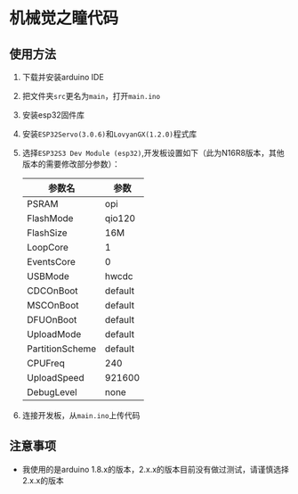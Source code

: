 # 机械觉之瞳代码

## 使用方法

1. 下载并安装arduino IDE
2. 把文件夹`src`更名为`main`，打开`main.ino`
3. 安装esp32固件库
4. 安装`ESP32Servo(3.0.6)`和`LovyanGX(1.2.0)`程式库
5. 选择`ESP32S3 Dev Module (esp32)`,开发板设置如下（此为N16R8版本，其他版本的需要修改部分参数）：

    | 参数名           | 参数    |
    | --------------- | ------- |
    | PSRAM           | opi     |
    | FlashMode       | qio120  |
    | FlashSize       | 16M     |
    | LoopCore        | 1       |
    | EventsCore      | 0       |
    | USBMode         | hwcdc   |
    | CDCOnBoot       | default |
    | MSCOnBoot       | default |
    | DFUOnBoot       | default |
    | UploadMode      | default |
    | PartitionScheme | default |
    | CPUFreq         | 240     |
    | UploadSpeed     | 921600  |
    | DebugLevel      | none    |


5. 连接开发板，从`main.ino`上传代码

## 注意事项

-   我使用的是arduino 1.8.x的版本，2.x.x的版本目前没有做过测试，请谨慎选择2.x.x的版本
